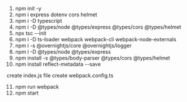 1. npm init -y
2. npm i express dotenv cors helmet
3. npm i -D typescript
4. npm i -D @types/node @types/express @types/cors @types/helmet
5. npx tsc --init
6. npm i -D ts-loader webpack webpack-cli webpack-node-externals
7. npm i -s @overnightjs/core @overnightjs/logger
8. npm i -D @types/node @types/express
9. npm install -s @types/body-parser @types/cors @types/helmet
10. npm install reflect-metadata --save

create index.js file
create webpack.config.ts

11. npm run webpack
12. npm start